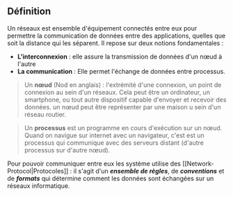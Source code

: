 
## Définition

Un réseaux est ensemble d'équipement connectés entre eux pour permettre la communication de données entre des applications, quelles que soit la distance qui les séparent. Il repose sur deux notions fondamentales :

- **L'interconnexion**  : elle assure la transmission de données d'un nœud à l'autre 
- **La communication** : Elle permet l'échange de données entre processus.

>Un **nœud** (Nod en anglais) : l'extrémité d'une connexion, un point de connexion au sein d'un réseaux. Cela peut être un ordinateur, un smartphone, ou tout autre dispositif capable d'envoyer et recevoir des données. un nœud peut être représenter par une maison u sein d'un réseau routier. 

>Un **processus** est un programme en cours d'exécution sur un nœud. Quand on navigue sur internet avec un navigateur, c'est est un  processus qui communique avec des serveurs distant (d'autre processus sur d'autre nœud).

Pour pouvoir communiquer entre eux les système utilise des [[Network-Protocol|Protocoles]] : il s'agit d'un ***ensemble de règles***, de ***conventions*** et de ***formats*** qui détermine comment les données sont échangées sur un réseaux informatique.

